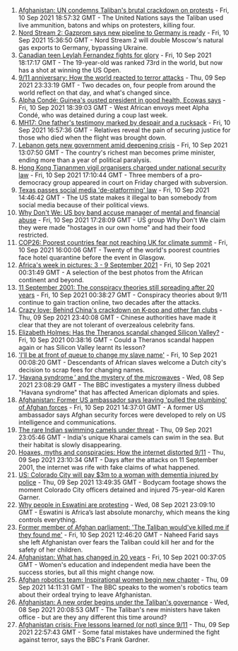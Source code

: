 1. [Afghanistan: UN condemns Taliban's brutal crackdown on protests](https://www.bbc.co.uk/news/world-asia-58520146?at_medium=RSS&at_campaign=KARANGA) - Fri, 10 Sep 2021 18:57:32 GMT - The United Nations says the Taliban used live ammunition, batons and whips on protesters, killing four.
2. [Nord Stream 2: Gazprom says new pipeline to Germany is ready](https://www.bbc.co.uk/news/world-europe-58520563?at_medium=RSS&at_campaign=KARANGA) - Fri, 10 Sep 2021 15:36:50 GMT - Nord Stream 2 will double Moscow's natural gas exports to Germany, bypassing Ukraine.
3. [Canadian teen Leylah Fernandez fights for glory](https://www.bbc.co.uk/news/world-us-canada-58523448?at_medium=RSS&at_campaign=KARANGA) - Fri, 10 Sep 2021 18:17:17 GMT - The 19-year-old was ranked 73rd in the world, but now has a shot at winning the US Open.
4. [9/11 anniversary: How the world reacted to terror attacks](https://www.bbc.co.uk/news/world-us-canada-58509703?at_medium=RSS&at_campaign=KARANGA) - Thu, 09 Sep 2021 23:33:19 GMT - Two decades on, four people from around the world reflect on that day, and what's changed since.
5. [Alpha Condé: Guinea's ousted president in good health, Ecowas says](https://www.bbc.co.uk/news/world-africa-58519347?at_medium=RSS&at_campaign=KARANGA) - Fri, 10 Sep 2021 18:39:03 GMT - West African envoys meet Alpha Condé, who was detained during a coup last week.
6. [MH17: One father's testimony marked by despair and a rucksack](https://www.bbc.co.uk/news/world-europe-58518606?at_medium=RSS&at_campaign=KARANGA) - Fri, 10 Sep 2021 16:57:36 GMT - Relatives reveal the pain of securing justice for those who died when the flight was brought down.
7. [Lebanon gets new government amid deepening crisis](https://www.bbc.co.uk/news/world-middle-east-58516034?at_medium=RSS&at_campaign=KARANGA) - Fri, 10 Sep 2021 13:07:50 GMT - The country's richest man becomes prime minister, ending more than a year of political paralysis.
8. [Hong Kong Tiananmen vigil organisers charged under national security law](https://www.bbc.co.uk/news/world-asia-china-58522326?at_medium=RSS&at_campaign=KARANGA) - Fri, 10 Sep 2021 17:10:44 GMT - Three members of a pro-democracy group appeared in court on Friday charged with subversion.
9. [Texas passes social media 'de-platforming' law](https://www.bbc.co.uk/news/technology-58516155?at_medium=RSS&at_campaign=KARANGA) - Fri, 10 Sep 2021 14:46:42 GMT - The US state makes it illegal to ban somebody from social media because of their political views.
10. [Why Don't We: US boy band accuse manager of mental and financial abuse](https://www.bbc.co.uk/news/entertainment-arts-58520199?at_medium=RSS&at_campaign=KARANGA) - Fri, 10 Sep 2021 17:28:09 GMT - US group Why Don't We claim they were made "hostages in our own home" and had their food restricted.
11. [COP26: Poorest countries fear not reaching UK for climate summit](https://www.bbc.co.uk/news/uk-58360996?at_medium=RSS&at_campaign=KARANGA) - Fri, 10 Sep 2021 16:00:06 GMT - Twenty of the world's poorest countries face hotel quarantine before the event in Glasgow.
12. [Africa's week in pictures: 3 - 9 September 2021](https://www.bbc.co.uk/news/world-africa-58501478?at_medium=RSS&at_campaign=KARANGA) - Fri, 10 Sep 2021 00:31:49 GMT - A selection of the best photos from the African continent and beyond.
13. [11 September 2001: The conspiracy theories still spreading after 20 years](https://www.bbc.co.uk/news/58469600?at_medium=RSS&at_campaign=KARANGA) - Fri, 10 Sep 2021 00:38:27 GMT - Conspiracy theories about 9/11 continue to gain traction online, two decades after the attacks.
14. [Crazy love: Behind China's crackdown on K-pop and other fan clubs](https://www.bbc.co.uk/news/world-asia-china-58459318?at_medium=RSS&at_campaign=KARANGA) - Thu, 09 Sep 2021 23:40:08 GMT - Chinese authorities have made it clear that they are not tolerant of overzealous celebrity fans.
15. [Elizabeth Holmes: Has the Theranos scandal changed Silicon Valley?](https://www.bbc.co.uk/news/technology-58469882?at_medium=RSS&at_campaign=KARANGA) - Fri, 10 Sep 2021 00:38:16 GMT - Could a Theranos scandal happen again or has Silicon Valley learnt its lesson?
16. ['I'll be at front of queue to change my slave name'](https://www.bbc.co.uk/news/world-europe-58492848?at_medium=RSS&at_campaign=KARANGA) - Fri, 10 Sep 2021 00:08:20 GMT - Descendants of African slaves welcome a Dutch city's decision to scrap fees for changing names.
17. [‘Havana syndrome ’ and the mystery of the microwaves](https://www.bbc.co.uk/news/world-58396698?at_medium=RSS&at_campaign=KARANGA) - Wed, 08 Sep 2021 23:08:29 GMT - The BBC investigates a mystery illness dubbed "Havana syndrome" that has affected American diplomats and spies.
18. [Afghanistan: Former US ambassador says leaving 'pulled the plumbing' of Afghan forces](https://www.bbc.co.uk/news/world-58514816?at_medium=RSS&at_campaign=KARANGA) - Fri, 10 Sep 2021 14:37:01 GMT - A former US ambassador says Afghan security forces were developed to rely on US intelligence and communications.
19. [The rare Indian swimming camels under threat](https://www.bbc.co.uk/news/world-asia-india-58498881?at_medium=RSS&at_campaign=KARANGA) - Thu, 09 Sep 2021 23:05:46 GMT - India's unique Kharai camels can swim in the sea. But their habitat is slowly disappearing.
20. [Hoaxes, myths and conspiracies: How the internet distorted 9/11](https://www.bbc.co.uk/news/world-us-canada-58507368?at_medium=RSS&at_campaign=KARANGA) - Thu, 09 Sep 2021 23:10:34 GMT - Days after the attacks on 11 September 2001, the internet was rife with fake claims of what happened.
21. [US: Colorado City will pay $3m to a woman with dementia injured by police](https://www.bbc.co.uk/news/world-us-canada-58503095?at_medium=RSS&at_campaign=KARANGA) - Thu, 09 Sep 2021 13:49:35 GMT - Bodycam footage shows the moment Colorado City officers detained and injured 75-year-old Karen Garner.
22. [Why people in Eswatini are protesting](https://www.bbc.co.uk/news/world-africa-58492598?at_medium=RSS&at_campaign=KARANGA) - Wed, 08 Sep 2021 23:09:10 GMT - Eswatini is Africa’s last absolute monarchy, which means the king controls everything.
23. [Former member of Afghan parliament: 'The Taliban would've killed me if they found me'](https://www.bbc.co.uk/news/world-asia-58513998?at_medium=RSS&at_campaign=KARANGA) - Fri, 10 Sep 2021 12:46:20 GMT - Naheed Farid says she left Afghanistan over fears the Taliban could kill her and for the safety of her children.
24. [Afghanistan: What has changed in 20 years](https://www.bbc.co.uk/news/world-asia-58505044?at_medium=RSS&at_campaign=KARANGA) - Fri, 10 Sep 2021 00:37:05 GMT - Women's education and independent media have been the success stories, but all this might change now.
25. [Afghan robotics team: Inspirational women begin new chapter](https://www.bbc.co.uk/news/world-asia-58496148?at_medium=RSS&at_campaign=KARANGA) - Thu, 09 Sep 2021 14:11:31 GMT - The BBC speaks to the women's robotics team about their ordeal trying to leave Afghanistan.
26. [Afghanistan: A new order begins under the Taliban's governance](https://www.bbc.co.uk/news/world-asia-58495112?at_medium=RSS&at_campaign=KARANGA) - Wed, 08 Sep 2021 20:08:53 GMT - The Taliban's new ministers have taken office - but are they any different this time around?
27. [Afghanistan crisis: Five lessons learned (or not) since 9/11](https://www.bbc.co.uk/news/world-asia-58502199?at_medium=RSS&at_campaign=KARANGA) - Thu, 09 Sep 2021 22:57:43 GMT - Some fatal mistakes have undermined the fight against terror, says the BBC's Frank Gardner.
